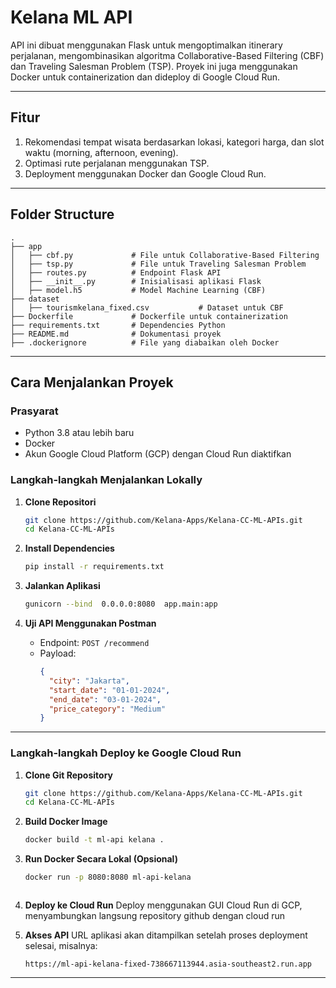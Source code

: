 # Kelana ML API

API ini dibuat menggunakan Flask untuk mengoptimalkan itinerary perjalanan, mengombinasikan algoritma Collaborative-Based Filtering (CBF) dan Traveling Salesman Problem (TSP). Proyek ini juga menggunakan Docker untuk containerization dan dideploy di Google Cloud Run.

---

## **Fitur**
1. Rekomendasi tempat wisata berdasarkan lokasi, kategori harga, dan slot waktu (morning, afternoon, evening).
2. Optimasi rute perjalanan menggunakan TSP.
3. Deployment menggunakan Docker dan Google Cloud Run.

---

## **Folder Structure**
```
.
├── app
│   ├── cbf.py             # File untuk Collaborative-Based Filtering
│   ├── tsp.py             # File untuk Traveling Salesman Problem
│   ├── routes.py          # Endpoint Flask API
│   ├── __init__.py        # Inisialisasi aplikasi Flask
│   ├── model.h5           # Model Machine Learning (CBF)
├── dataset
│   ├── tourismkelana_fixed.csv           # Dataset untuk CBF
├── Dockerfile             # Dockerfile untuk containerization
├── requirements.txt       # Dependencies Python
├── README.md              # Dokumentasi proyek
├── .dockerignore          # File yang diabaikan oleh Docker
```

---

## **Cara Menjalankan Proyek**

### **Prasyarat**
- Python 3.8 atau lebih baru
- Docker
- Akun Google Cloud Platform (GCP) dengan Cloud Run diaktifkan

### **Langkah-langkah Menjalankan Lokally**

1. **Clone Repositori**
   ```bash
   git clone https://github.com/Kelana-Apps/Kelana-CC-ML-APIs.git
   cd Kelana-CC-ML-APIs
   ```

2. **Install Dependencies**
   ```bash
   pip install -r requirements.txt
   ```

3. **Jalankan Aplikasi**
   ```bash
   gunicorn --bind  0.0.0.0:8080  app.main:app
   ```

4. **Uji API Menggunakan Postman**
   - Endpoint: `POST /recommend`
   - Payload:
     ```json
     {
       "city": "Jakarta",
       "start_date": "01-01-2024",
       "end_date": "03-01-2024",
       "price_category": "Medium"
     }
     ```

---

### **Langkah-langkah Deploy ke Google Cloud Run**

1. **Clone Git Repository**
   ```bash
   git clone https://github.com/Kelana-Apps/Kelana-CC-ML-APIs.git
   cd Kelana-CC-ML-APIs
   ```
   
1. **Build Docker Image**
   ```bash
   docker build -t ml-api kelana .
   ```

2. **Run Docker Secara Lokal (Opsional)**
   ```bash
   docker run -p 8080:8080 ml-api-kelana
   ```
   ```

4. **Deploy ke Cloud Run**
   Deploy menggunakan GUI Cloud Run di GCP, menyambungkan langsung repository github dengan cloud run

5. **Akses API**
   URL aplikasi akan ditampilkan setelah proses deployment selesai, misalnya:
   ```
   https://ml-api-kelana-fixed-738667113944.asia-southeast2.run.app 
   ```

---

